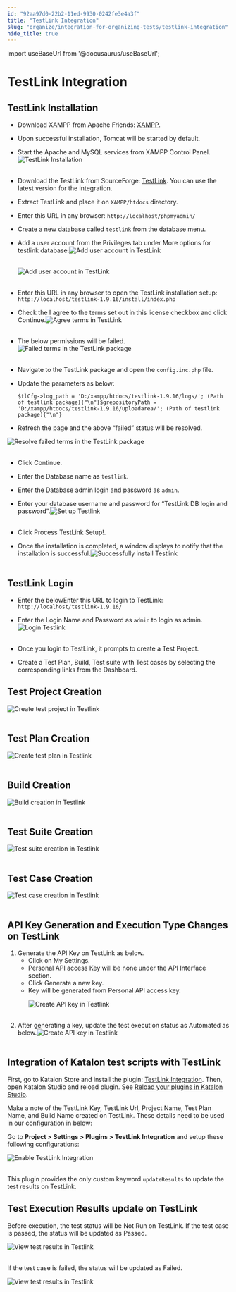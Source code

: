 ```yaml
---
id: "92aa97d0-22b2-11ed-9930-0242fe3e4a3f"
title: "TestLink Integration"
slug: "organize/integration-for-organizing-tests/testlink-integration"
hide_title: true
---
```

import useBaseUrl from '@docusaurus/useBaseUrl';

    

# <a id="id_testlink-integration" class="anchor_top_offset"/><a id="ariaid-title1" class="anchor_top_offset"/>TestLink Integration

    
    
  

## <a id="id_1" class="anchor_top_offset"/>TestLink Installation

<ul xmlns="http://www.w3.org/1999/xhtml" className="ul"><li className="li"><p className="p">Download XAMPP from Apache Friends: <a className="xref j-external-link" href="https://www.apachefriends.org/download.html" target="_blank">XAMPP</a>. </p></li><li className="li"><p className="p">Upon successful installation, Tomcat will be started by default.</p></li><li className="li"><p className="p">Start the Apache and MySQL services from XAMPP Control Panel.<img className="image" src={useBaseUrl("https://github.com/katalon-studio/docs-images/raw/master/katalon-studio/docs/Testlink/1-XAMPP-control-panel.png")} width={700} alt="TestLink Installation" /><br /><br /></p></li></ul> 
<ul xmlns="http://www.w3.org/1999/xhtml" className="ul"><li className="li"><p className="p">Download the TestLink from SourceForge: <a className="xref j-external-link" href="https://sourceforge.net/projects/testlink/files/TestLink%201.9/" target="_blank">TestLink</a>. You can use the latest version for the integration.</p></li><li className="li"><p className="p">Extract TestLink and place it on <code className="ph codeph">XAMPP/htdocs</code> directory. </p></li><li className="li"><p className="p">Enter this URL in any browser: <code className="ph codeph">http://localhost/phpmyadmin/</code> </p></li><li className="li"><p className="p">Create a new database called <code className="ph codeph">testlink</code> from the database menu.</p></li><li className="li"><p className="p">Add a user account from the <span className="ph uicontrol">Privileges</span> tab under <span className="ph uicontrol">More</span> options for <span className="ph uicontrol">testlink</span> database.<img className="image" src={useBaseUrl("https://github.com/katalon-studio/docs-images/raw/master/katalon-studio/docs/Testlink/2-Add-user-1.png")} width={700} alt="Add user account in TestLink" /><br /><br /></p><p className="p"><img className="image" src={useBaseUrl("https://github.com/katalon-studio/docs-images/raw/master/katalon-studio/docs/Testlink/3-Add-user-2.png")} width={700} alt="Add user account in TestLink" /><br /><br /></p></li></ul> 
<ul xmlns="http://www.w3.org/1999/xhtml" className="ul"><li className="li"><p className="p">Enter this URL in any browser to open the TestLink installation setup: <code className="ph codeph">http://localhost/testlink-1.9.16/install/index.php</code> </p></li><li className="li"><p className="p">Check the <span className="ph uicontrol">I agree to the terms set out in this license</span> checkbox and click <span className="ph uicontrol">Continue</span>.<img className="image" src={useBaseUrl("https://github.com/katalon-studio/docs-images/raw/master/katalon-studio/docs/Testlink/4-Agree-term.png")} width={600} alt="Agree terms in TestLink" /><br /><br /></p></li></ul> 
<ul xmlns="http://www.w3.org/1999/xhtml" className="ul"><li className="li">The below permissions will be failed.<img className="image" src={useBaseUrl("https://github.com/katalon-studio/docs-images/raw/master/katalon-studio/docs/Testlink/5-Testlink-package.png")} width={600} alt="Failed terms in the TestLink package" /><br /><br /></li></ul> 
<ul xmlns="http://www.w3.org/1999/xhtml" className="ul"><li className="li"><p className="p">Navigate to the TestLink package and open the <code className="ph codeph">config.inc.php</code> file.</p></li><li className="li"><div className="p">Update the parameters as below:<pre className="pre codeblock"><code>$tlCfg-&gt;log_path = 'D:/xampp/htdocs/testlink-1.9.16/logs/'; (Path of testlink package){"\n"}$grepositoryPath = 'D:/xampp/htdocs/testlink-1.9.16/uploadarea/'; (Path of testlink package){"\n"}</code></pre></div></li></ul> 
<ul xmlns="http://www.w3.org/1999/xhtml" className="ul"><li className="li">Refresh the page and the above “failed” status will be resolved.</li></ul> 
<p xmlns="http://www.w3.org/1999/xhtml" className="p"><img className="image" src={useBaseUrl("https://github.com/katalon-studio/docs-images/raw/master/katalon-studio/docs/Testlink/6-Failed-permission.png")} width={700} alt="Resolve failed terms in the TestLink package" /><br /><br /></p> 
<ul xmlns="http://www.w3.org/1999/xhtml" className="ul"><li className="li"><p className="p">Click <span className="ph uicontrol">Continue</span>.</p></li><li className="li"><p className="p">Enter the Database name as <code className="ph codeph">testlink</code>.</p></li><li className="li"><p className="p">Enter the Database admin login and password as <code className="ph codeph">admin</code>.</p></li><li className="li"><p className="p">Enter your database username and password for “TestLink DB login and password”.<img className="image" src={useBaseUrl("https://github.com/katalon-studio/docs-images/raw/master/katalon-studio/docs/Testlink/7-Process-testlink-setup.png")} width={500} alt="Set up Testlink" /><br /><br /></p></li></ul> 
<ul xmlns="http://www.w3.org/1999/xhtml" className="ul"><li className="li"><p className="p">Click <span className="ph uicontrol">Process TestLink Setup!</span>.</p></li><li className="li"><p className="p">Once the installation is completed, a window displays to notify that the installation is successful.<img className="image" src={useBaseUrl("https://github.com/katalon-studio/docs-images/raw/master/katalon-studio/docs/Testlink/8-Successful.png")} width={600} alt="Successfully install Testlink" /><br /><br /></p></li></ul> 

## <a id="id_2" class="anchor_top_offset"/>TestLink Login

<ul xmlns="http://www.w3.org/1999/xhtml" className="ul"><li className="li"><p className="p">Enter the belowEnter this URL to login to TestLink: <code className="ph codeph">http://localhost/testlink-1.9.16/</code> </p></li><li className="li"><p className="p">Enter the Login Name and Password as <code className="ph codeph">admin</code> to login as admin.<img className="image" src={useBaseUrl("https://github.com/katalon-studio/docs-images/raw/master/katalon-studio/docs/Testlink/9-Testlink-login.png")} width={500} alt="Login Testlink" /><br /><br /></p></li></ul> 
<ul xmlns="http://www.w3.org/1999/xhtml" className="ul"><li className="li"><p className="p">Once you login to TestLink, it prompts to create a Test Project.</p></li><li className="li"><p className="p">Create a Test Plan, Build, Test suite with Test cases by selecting the corresponding links from the Dashboard.</p></li></ul> 
    

## <a id="id_3" class="anchor_top_offset"/>Test Project Creation

    
      
<p xmlns="http://www.w3.org/1999/xhtml" className="p">   <img className="image" src={useBaseUrl("https://github.com/katalon-studio/docs-images/raw/master/katalon-studio/docs/Testlink/10-Test-project-creation.png")} alt="Create test project in Testlink" /><br /><br /> </p> 
    
  
    

## <a id="id_4" class="anchor_top_offset"/>Test Plan Creation

    
      
<p xmlns="http://www.w3.org/1999/xhtml" className="p">   <img className="image" src={useBaseUrl("https://github.com/katalon-studio/docs-images/raw/master/katalon-studio/docs/Testlink/11-Test-plan-creation.png")} alt="Create test plan in Testlink" /><br /><br /> </p> 
    
  
    

## <a id="id_5" class="anchor_top_offset"/>Build Creation

    
      
<p xmlns="http://www.w3.org/1999/xhtml" className="p">   <img className="image" src={useBaseUrl("https://github.com/katalon-studio/docs-images/raw/master/katalon-studio/docs/Testlink/12-Build-creation.png")} alt="Build creation in Testlink" /><br /><br /> </p> 
    
  
    

## <a id="id_6" class="anchor_top_offset"/>Test Suite Creation

    
      
<p xmlns="http://www.w3.org/1999/xhtml" className="p">   <img className="image" src={useBaseUrl("https://github.com/katalon-studio/docs-images/raw/master/katalon-studio/docs/Testlink/13-Test-suite-creation.png")} alt="Test suite creation in Testlink" /><br /><br /> </p> 
    
  
    

## <a id="id_7" class="anchor_top_offset"/>Test Case Creation

    
      
<p xmlns="http://www.w3.org/1999/xhtml" className="p">   <img className="image" src={useBaseUrl("https://github.com/katalon-studio/docs-images/raw/master/katalon-studio/docs/Testlink/14-Test-case-creation.png")} alt="Test case creation in Testlink" /><br /><br /> </p> 
    
  

## <a id="id_8" class="anchor_top_offset"/>API Key Generation and Execution Type Changes on TestLink

<ol xmlns="http://www.w3.org/1999/xhtml" className="ol"><li className="li">Generate the API Key on TestLink as below. <ul className="ul"><li className="li">Click on <span className="ph uicontrol">My Settings</span>.</li><li className="li">Personal API access Key will be <span className="ph uicontrol">none</span> under the <span className="ph uicontrol">API Interface</span> section.</li><li className="li">Click <span className="ph uicontrol">Generate a new key</span>.</li><li className="li">Key will be generated from <span className="ph uicontrol">Personal API access key</span>.<p className="p"><img className="image" src={useBaseUrl("https://github.com/katalon-studio/docs-images/raw/master/katalon-studio/docs/Testlink/15-API-key.png")} alt="Create API key in Testlink" /><br /><br /></p></li></ul></li><li className="li">After generating a key, update the test execution status as <span className="ph uicontrol">Automated</span> as below.<img className="image" src={useBaseUrl("https://github.com/katalon-studio/docs-images/raw/master/katalon-studio/docs/Testlink/16-Automated-status.png")} width={700} alt="Create API key in Testlink" /><br /><br /></li></ol> 

## <a id="id_9" class="anchor_top_offset"/>Integration of Katalon test scripts with TestLink

<p xmlns="http://www.w3.org/1999/xhtml" className="p">First, go to Katalon Store and install the plugin: <a className="xref j-external-link" href="https://store.katalon.com/product/71/TestLink-Integration" target="_blank">TestLink Integration</a>. Then, open Katalon Studio and reload plugin. See <a className="xref" href="/docs/plugins-and-add-ons/katalon-store/katalon-studio-plugins/install-plugins-online-from-the-katalon-store#id_2">Reload your plugins in <span className="ph">Katalon Studio</span></a>.</p> 
<p xmlns="http://www.w3.org/1999/xhtml" className="p">Make a note of the TestLink Key, TestLink Url, Project Name, Test Plan Name, and Build Name created on TestLink. These details need to be used in our configuration in below:</p> 
<p xmlns="http://www.w3.org/1999/xhtml" className="p">Go to <strong className="ph b">Project &gt; Settings &gt; Plugins &gt; TestLink Integration</strong> and setup these following configurations:</p> 
<p xmlns="http://www.w3.org/1999/xhtml" className="p"><img className="image" src={useBaseUrl("https://github.com/katalon-studio/docs-images/raw/master/katalon-studio/docs/Testlink/KS-TESTLINK-Enable-Testlink.png")} alt="Enable TestLink Integration" /><br /><br /></p> 
<p xmlns="http://www.w3.org/1999/xhtml" className="p">This plugin provides the only custom keyword <code className="ph codeph">updateResults</code> to update the test results on TestLink.</p> 

## <a id="id_10" class="anchor_top_offset"/>Test Execution Results update on TestLink

<p xmlns="http://www.w3.org/1999/xhtml" className="p">Before execution, the test status will be <span className="ph uicontrol">Not Run</span> on TestLink. If the test case is passed, the status will be updated as <span className="ph uicontrol">Passed</span>.</p> 
<p xmlns="http://www.w3.org/1999/xhtml" className="p"><img className="image" src={useBaseUrl("https://github.com/katalon-studio/docs-images/raw/master/katalon-studio/docs/Testlink/18-Passed.png")} width={500} alt="View test results in Testlink" /><br /><br /></p> 
<p xmlns="http://www.w3.org/1999/xhtml" className="p">If the test case is failed, the status will be updated as <span className="ph uicontrol">Failed</span>.</p> 
<p xmlns="http://www.w3.org/1999/xhtml" className="p"><img className="image" src={useBaseUrl("https://github.com/katalon-studio/docs-images/raw/master/katalon-studio/docs/Testlink/19-Failed.png")} width={500} alt="View test results in Testlink" /><br /><br /></p> 
